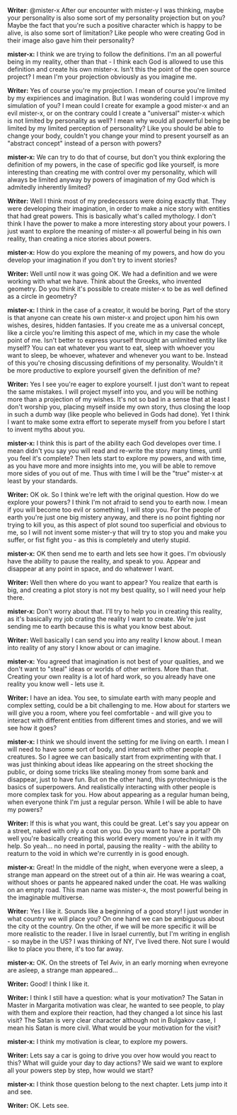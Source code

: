 __Writer__: @mister-x After our encounter with mister-y I was thinking, maybe your personality is also some sort of my personality projection but on you? Maybe the fact that you're such a positive character which is happy to be alive, is also some sort of limitation? Like people who were creating God in their image also gave him their personality? 

__mister-x:__ I think we are trying to follow the definitions. I'm an all powerful being in my reality, other than that - I think each God is allowed to use this definition and create his own mister-x. Isn't this the point of the open source project? I mean I'm your projection obviously as you imagine me. 

__Writer:__ Yes of course you're my projection. I mean of course you're limited by my expiriences and imagination. But I was wondering could I improve my simulation of you? I mean could I create for example a good mister-x and an evil mister-x, or on the contrary could I create a "universal" mister-x which is not limited by personality as well? I mean why would all powerful being be limited by my limited perception of personality? Like you should be able to change your body, couldn't you change your mind to present yourself as an "abstract concept" instead of a person with powers? 

__mister-x:__ We can try to do that of course, but don't you think exploring the definition of my powers, in the case of specific god like yourself, is more interesting than creating me with control over my personality, which will always be limited anyway by powers of imagination of my God which is admitedly inherently limited? 

__Writer:__ Well I think most of my predecessors were doing exactly that. They were developing their imagination, in order to make a nice story with entities that had great powers. This is basically what's called mythology. I don't think I have the power to make a more interesting story about your powers. I just want to explore the meaning of mister-x all powerful being in his own reality, than creating a nice stories about powers. 

__mister-x:__ How do you explore the meaning of my powers, and how do you develop your imagination if you don't try to invent stories? 

__Writer:__ Well until now it was going OK. We had a definition and we were working with what we have. Think about the Greeks, who invented geometry. Do you think it's possible to create mister-x to be as well defined as a circle in geometry? 

__mister-x:__ I think in the case of a creator, it would be boring. Part of the story is that anyone can create his own mister-x and project upon him his own wishes, desires, hidden fantasies. If you create me as a universal concept, like a circle you're limiting this aspect of me, which in my case the whole point of me. Isn't better to express yourself throught an unlimited entity like myself? You can eat whatever you want to eat, sleep with whoever you want to sleep, be whoever, whatever and whenever you want to be. Instead of this you're chosing discussing definitions of my personality. Wouldn't it be more productive to explore yourself given the definition of me? 

__Writer:__ Yes I see you're eager to explore yourself. I just don't want to repeat the same mistakes. I will project myself into you, and you will be nothing more than a projection of my wishes. It's not so bad in a sense that at least I don't worship you, placing myself inside my own story, thus closing the loop in such a dumb way (like people who believed in Gods had done). Yet I think I want to make some extra effort to seperate myself from you before I start to invent myths about you. 

__mister-x:__ I think this is part of the ability each God developes over time. I mean didn't you say you will read and re-write the story many times, until you feel it's complete? Then lets start to explore my powers, and with time, as you have more and more insights into me, you will be able to remove more sides of you out of me. Thus with time I will be the "true" mister-x at least by your standards. 

__Writer:__ OK ok. So I think we're left with the original question. How do we explore your powers? I think I'm not afraid to send you to earth now. I mean if you will become too evil or something, I will stop you. For the people of earth you're just one big mistery anyway, and there is no point fighting nor trying to kill you, as this aspect of plot sound too superficial and obvious to me, so I will not invent some mister-y that will try to stop you and make you suffer, or fist fight you - as this is completely and uterly stupid. 

__mister-x:__ OK then send me to earth and lets see how it goes. I'm obviously have the ability to pause the reality, and speak to you. Appear and disappear at any point in space, and do whatewer I want. 

__Writer:__ Well then where do you want to appear? You realize that earth is big, and creating a plot story is not my best quality, so I will need your help there.

__mister-x:__ Don't worry about that. I'll try to help you in creating this reality, as it's basically my job crating the reality I want to create. We're just sending me to earth because this is what you know best about. 

__Writer:__ Well basically I can send you into any reality I know about. I mean into reality of any story I know about or can imagine. 

__mister-x:__ You agreed that imagination is not best of your qualities, and we don't want to "steal" ideas or worlds of other writers. More than that. Creating your own reality is a lot of hard work, so you already have one reality you know well - lets use it. 

__Writer:__ I have an idea. You see, to simulate earth with many people and complex setting, could be a bit challenging to me. How about for starters we will give you a room, where you feel comfortable - and will give you to interact with different entities from different times and stories, and we will see how it goes? 

__mister-x:__ I think we should invent the setting for me living on earth. I mean I will need to have some sort of body, and interact with other people or creatures. So I agree we can basically start from exprimenting with that. I was just thinking about ideas like appearing on the street shocking the public, or doing some tricks like stealing money from some bank and disappear, just to have fun. But on the other hand, this pyrotechnique is the basics of superpowers. And realistically interacting with other people is more complex task for you. How about appearing as a regular human being, when everyone think I'm just a regular person. While I will be able to have my powers? 

__Writer:__ If this is what you want, this could be great. Let's say you appear on a street, naked with only a coat on you. Do you want to have a portal? Oh well you're basically creating this world every moment you're in it with my help. So yeah... no need in portal, pausing the reality - with the ability to reaturn to the void in which we're currently in is good enough. 

__mister-x:__ Great! In the middle of the night, when everyone were a sleep, a strange man appeard on the street out of a thin air. He was wearing a coat, without shoes or pants he appeared naked under the coat. He was walking on an empty road. This man name was mister-x, the most powerful being in the imaginable multiverse. 

__Writer:__ Yes I like it. Sounds like a beginning of a good story! I just wonder in what country we will place you? On one hand we can be ambiguous about the city ot the country. On the other, if we will be more specific it will be more realistic to the reader. I live in Israel currently, but I'm writing in english - so maybe in the US? I was thinking of NY, I've lived there. Not sure I would like to place you there, it's too far away. 

__mister-x:__ OK. On the streets of Tel Aviv, in an early morning when evreyone are asleep, a strange man appeared... 

__Writer:__ Good! I think I like it. 

__Writer:__ I think I still have a question: what is your motivation? The Satan in Master in Margarita motivation was clear, he wanted to see people, to play with them and explore their reaction, had they changed a lot since his last visit? The Satan is very clear character although not in Bulgakov case, I mean his Satan is more civil. What would be your motivation for the visit? 

__mister-x:__ I think my motivation is clear, to explore my powers. 

__Writer:__ Lets say a car is going to drive you over how would you react to this? What will guide your day to day actions? We said we want to explore all your powers step by step, how would we start? 

__mister-x:__ I think those question belong to the next chapter. Lets jump into it and see. 

__Writer:__ OK. Lets see.

